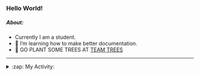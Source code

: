 ### Hello World!

##### About:
- Currently I am a student.
- 🌱 I’m learning how to make better documentation.
- 🌱 GO PLANT SOME TREES AT [TEAM TREES](https://teamtrees.org/)

---
<details>
  <summary>:zap: My Activity:</summary>
  
<!--START_SECTION:waka-->
![Code Time](http://img.shields.io/badge/Code%20Time-1%2C152%20hrs%2045%20mins-blue)

**I'm a Night 🦉** 

```text
🌞 Morning                1668 commits        ██░░░░░░░░░░░░░░░░░░░░░░░   09.70 % 
🌆 Daytime                5975 commits        █████████░░░░░░░░░░░░░░░░   34.73 % 
🌃 Evening                4891 commits        ███████░░░░░░░░░░░░░░░░░░   28.43 % 
🌙 Night                  4669 commits        ███████░░░░░░░░░░░░░░░░░░   27.14 % 
```
📅 **I'm Most Productive on Wednesday** 

```text
Monday                   2504 commits        ████░░░░░░░░░░░░░░░░░░░░░   14.56 % 
Tuesday                  2305 commits        ███░░░░░░░░░░░░░░░░░░░░░░   13.40 % 
Wednesday                4011 commits        ██████░░░░░░░░░░░░░░░░░░░   23.32 % 
Thursday                 2148 commits        ███░░░░░░░░░░░░░░░░░░░░░░   12.49 % 
Friday                   1737 commits        ███░░░░░░░░░░░░░░░░░░░░░░   10.10 % 
Saturday                 1527 commits        ██░░░░░░░░░░░░░░░░░░░░░░░   08.88 % 
Sunday                   2971 commits        ████░░░░░░░░░░░░░░░░░░░░░   17.27 % 
```


📊 **This Week I Spent My Time On** 

```text
🔥 Editors: 
VS Code                  0 secs              █████████████████████████   100.00 % 

🐱‍💻 Projects: 
praise                   0 secs              █████████████████████████   100.00 % 
```


 Last Updated on 30/07/2023 23:09:53 UTC
<!--END_SECTION:waka-->
</details>
